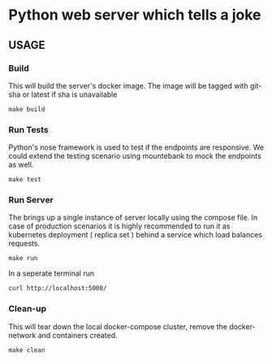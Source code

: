 # Python web server which tells a joke

## USAGE

### Build
This will build the server's docker image. The image will be tagged with git-sha or latest if sha is unavailable
```
make build
``` 
### Run Tests
Python's nose framework is used to test if the endpoints are responsive. We could extend the testing scenario using mountebank to mock the endpoints as well. 
```
make test
```
### Run Server
The brings up a single instance of server locally using the compose file. In case of production scenarios it is highly recommended to run it as kubernetes deployment ( replica set ) behind a service which load balances requests. 
```
make run
```
In a seperate terminal run 
```
curl http://localhost:5000/
```
### Clean-up
This will tear down the local docker-compose cluster, remove the docker-network and containers created.
```
make clean
```
